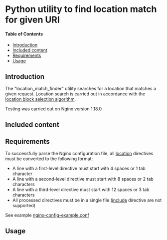 # Python utility to find location match for given URI
#### Table of Contents
  - [Introduction](#introduction)
  - [Included content](#included-content)
  - [Requirements](#requirements)
  - [Usage](#usage)

## Introduction
The "location_match_finder" utility searches for a location that matches a given request. Location search is carried out in accordance with the [location block selection algorithm](https://nginx.org).

Testing was carried out on Nginx version 1.18.0


## Included content

## Requirements
To successfully parse the Nginx configuration file, all [location](http://nginx.org/en/docs/http/ngx_http_core_module.html#location) directives must be converted to the following format:
  - A line with a first-level directive must start with 4 spaces or 1 tab character
  - A line with a second-level directive must start with 8 spaces or 2 tab characters
  - A line with a third-level directive must start with 12 spaces or 3 tab characters
  - All processed directives must be in a single file ([include](http://nginx.org/ru/docs/ngx_core_module.html#include) directive are not supported)

See example [nginx-config-example.conf](tests/nginx-config-example.conf)

## Usage
